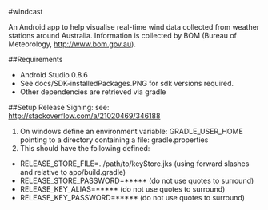 #windcast

An Android app to help visualise real-time wind data collected from weather stations around
Australia. Information is collected by BOM (Bureau of Meteorology, http://www.bom.gov.au).


##Requirements

* Android Studio 0.8.6
* See docs/SDK-installedPackages.PNG for sdk versions required.
* Other dependencies are retrieved via gradle

##Setup Release Signing:
see: http://stackoverflow.com/a/21020469/346188

1. On windows define an environment variable: GRADLE_USER_HOME pointing to a directory
   containing a file: gradle.properties
2. This should have the following defined:
  - RELEASE_STORE_FILE=../path/to/keyStore.jks (using forward slashes and relative to app/build.gradle)
  - RELEASE_STORE_PASSWORD=***** (do not use quotes to surround)
  - RELEASE_KEY_ALIAS=***** (do not use quotes to surround)
  - RELEASE_KEY_PASSWORD=***** (do not use quotes to surround)

